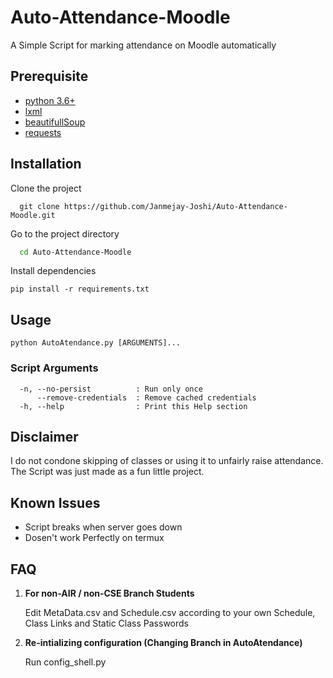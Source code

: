 # **Auto-Attendance-Moodle**

  A Simple Script for marking attendance on Moodle automatically

## Prerequisite
* [python 3.6+](https://www.python.org/downloads/)
* [lxml](https://lxml.de/installation.html)
* [beautifullSoup](https://www.crummy.com/software/BeautifulSoup/bs4/doc/#installing-beautiful-soup)
* [requests](https://requests.readthedocs.io/en/master/user/install/#install)

## Installation
Clone the project

```git
  git clone https://github.com/Janmejay-Joshi/Auto-Attendance-Moodle.git
```

Go to the project directory

```bash
  cd Auto-Attendance-Moodle
```

Install dependencies

```python3
pip install -r requirements.txt
```

## Usage
```python3
python AutoAtendance.py [ARGUMENTS]...
```

### Script Arguments
```
  -n, --no-persist          : Run only once 
      --remove-credentials  : Remove cached credentials
  -h, --help                : Print this Help section
```


## Disclaimer

I do not condone skipping of classes or using it to unfairly raise attendance.
The Script was just made as a fun little project.

## Known Issues

* Script breaks when server goes down
* Dosen't work Perfectly on termux

## FAQ

1. **For non-AIR / non-CSE Branch Students**

    Edit MetaData.csv and Schedule.csv according to your own Schedule, Class Links and Static Class Passwords

2. **Re-intializing configuration (Changing Branch in AutoAtendance)**

    Run config_shell.py
